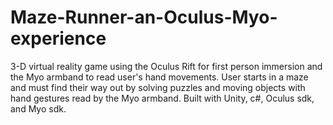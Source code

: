 # Maze-Runner-an-Oculus-Myo-experience

3-D virtual reality game using the Oculus Rift for first person immersion and the Myo armband to read user's hand movements.
User starts in a maze and must find their way out by solving puzzles and moving objects with hand gestures read by the Myo armband.
Built with Unity, c#, Oculus sdk, and Myo sdk.
